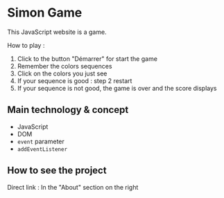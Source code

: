 # Simon Game

This JavaScript website is a game.

How to play :
1. Click to the button "Démarrer" for start the game
2. Remember the colors sequences
3. Click on the colors you just see
4. If your sequence is good : step 2 restart
5. If your sequence is not good, the game is over and the score displays

## Main technology & concept

- JavaScript
- DOM
- `event` parameter
- `addEventListener`

## How to see the project

Direct link : In the "About" section on the right